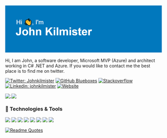 
![Johnkilmister](header.png)

Hi, I am John, a software developer, Microsoft MVP (Azure) and architect working in C# .NET and Azure. If you would like to contact me the best place is to find me on twitter.

[![Twitter: Johnkilmister](https://img.shields.io/twitter/follow/johnkilmister?label=)](https://twitter.com/johnkilmister)
[![GitHub Blueboxes](https://img.shields.io/github/followers/blueboxes?label=&style=social)](https://github.com/blueboxes)
[![Stackoverflow](https://img.shields.io/badge/28K-blue?logo=stackoverflow&link=https://stackoverflow.com/users/33&style=social&labelColor=orange)](https://stackoverflow.com/users/33) 
[![Linkedin: johnkilmister](https://img.shields.io/badge/-blue?logo=Linkedin&link=https://www.linkedin.com/in/johnkilmister/&style=social)](https://www.linkedin.com/in/johnkilmister/)
[![Website](https://img.shields.io/badge/Azure%20Blog--green?style=social&logo=google%20chrome)](https://www.blueboxes.co.uk/)

<a href="https://github.com/anuraghazra/github-readme-stats">
  <img align="center" src="https://github-readme-stats.vercel.app/api?username=blueboxes&include_all_commits=true&count_private=true&show_icons=true&theme=vue-darky&hide_border=true" />
</a>
<a href="https://github.com/anuraghazra/anuraghazra.github.io">
  <img align="center" src="https://github-readme-stats.vercel.app/api/top-langs/?username=blueboxes&theme=vue-darky&layout=compact&hide_border=true" />
</a>
 

### 🔧 Technologies & Tools

![](https://img.shields.io/badge/OS-Windows-informational?style=flat&logo=windows&logoColor=white&color=6aa6f8)
![](https://img.shields.io/badge/Editor-VS_Code-informational?style=flat&logo=visual-studio-code&logoColor=white&color=6aa6f8)
![](https://img.shields.io/badge/Code-JavaScript-informational?style=flat&logo=javascript&logoColor=white&color=6aa6f8)
![](https://img.shields.io/badge/Code-C_Sharp-informational?style=flat&logo=csharp&logoColor=white&color=6aa6f8)
![](https://img.shields.io/badge/Code-React-informational?style=flat&logo=react&logoColor=white&color=6aa6f8)
![](https://img.shields.io/badge/Shell-Bash-informational?style=flat&logo=gnu-bash&logoColor=white&color=6aa6f8)
![](https://img.shields.io/badge/Tools-Docker-informational?style=flat&logo=docker&logoColor=white&color=6aa6f8)
![](https://img.shields.io/badge/Cloud-Azure-informational?style=flat&logo=Microsoft-Azure&logoColor=white&color=6aa6f8)

[![Readme Quotes](https://quotes-github-readme.vercel.app/api?type=horizontal&theme=light)](https://github.com/piyushsuthar/github-readme-quotes)
